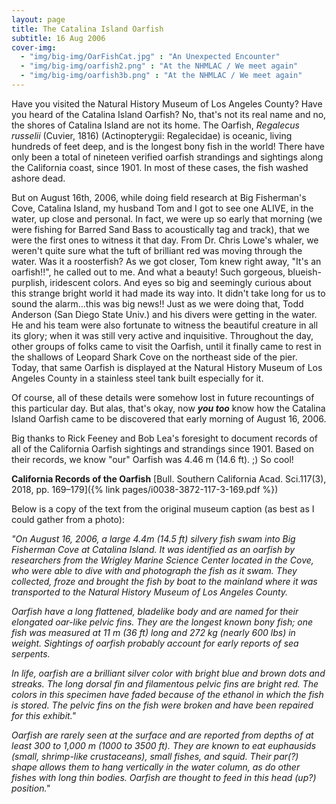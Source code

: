 ```yaml
---
layout: page
title: The Catalina Island Oarfish
subtitle: 16 Aug 2006
cover-img: 
  - "img/big-img/OarFishCat.jpg" : "An Unexpected Encounter"
  - "img/big-img/oarfish2.png" : "At the NHMLAC / We meet again"
  - "img/big-img/oarfish3b.png" : "At the NHMLAC / We meet again"
---
```

Have you visited the Natural History Museum of Los Angeles County? Have you heard of the Catalina Island Oarfish? No, that's not its real name and no, the shores of Catalina Island are not its home. The Oarfish, _Regalecus russelii_ (Cuvier, 1816) (Actinopterygii: Regalecidae) is oceanic, living hundreds of feet deep, and is the longest bony fish in the world! There have only been a total of nineteen verified oarfish strandings and sightings along the California coast, since 1901. In most of these cases, the fish washed ashore dead. 

But on August 16th, 2006, while doing field research at Big Fisherman's Cove, Catalina Island, my husband Tom and I got to see one ALIVE, in the water, up close and personal. In fact, we were up so early that morning (we were fishing for Barred Sand Bass to acoustically tag and track), that we were the first ones to witness it that day. From Dr. Chris Lowe's whaler, we weren't quite sure what the tuft of brilliant red was moving through the water. Was it a roosterfish? As we got closer, Tom knew right away, "It's an oarfish!!", he called out to me. And what a beauty! Such gorgeous, blueish-purplish, iridescent colors. And eyes so big and seemingly curious about this strange bright world it had made its way into. It didn't take long for us to sound the alarm...this was big news!! Just as we were doing that, Todd Anderson (San Diego State Univ.) and his divers were getting in the water. He and his team were also fortunate to witness the beautiful creature in all its glory; when it was still very active and inquisitive. Throughout the day, other groups of folks came to visit the Oarfish, until it finally came to rest in the shallows of Leopard Shark Cove on the northeast side of the pier. Today, that same Oarfish is displayed at the Natural History Museum of Los Angeles County in a stainless steel tank built especially for it. 

Of course, all of these details were somehow lost in future recountings of this particular day. But alas, that's okay, now _**you too**_ know how the Catalina Island Oarfish came to be discovered that early morning of August 16, 2006.



Big thanks to Rick Feeney and Bob Lea's foresight to document records of all of the California Oarfish sightings and strandings since 1901. Based on their records, we know "our" Oarfish was 4.46 m (14.6 ft). ;) So cool!

**California Records of the Oarfish** [Bull. Southern California Acad. Sci.117(3), 2018, pp. 169–179]({% link pages/i0038-3872-117-3-169.pdf %}) 

Below is a copy of the text from the original museum caption (as best as I could gather from a photo):

_"On August 16, 2006, a large 4.4m (14.5 ft) silvery fish swam into Big Fisherman Cove at Catalina Island. It was identified as an oarfish by researchers from the Wrigley Marine Science Center located in the Cove, who were able to dive with and photograph the fish as it swam. They collected, froze and brought the fish by boat to the mainland where it was transported to the Natural History Museum of Los Angeles County._

_Oarfish have a long flattened, bladelike body and are named for their elongated oar-like pelvic fins. They are the longest known bony fish; one fish was measured at 11 m (36 ft) long and 272 kg (nearly 600 lbs) in weight. Sightings of oarfish probably account for early reports of sea serpents._

_In life, oarfish are a brilliant silver color with bright blue and brown dots and streaks. The long dorsal fin and filamentous pelvic fins are bright red. The colors in this specimen have faded because of the ethanol in which the fish is stored. The pelvic fins on the fish were broken and have been repaired for this exhibit."_

_Oarfish are rarely seen at the surface and are reported from depths of at least 300 to 1,000 m (1000 to 3500 ft). They are known to eat euphausids (small, shrimp-like crustaceans), small fishes, and squid. Their par(?) shape allows them to hang vertically in the water column, as do other fishes with long thin bodies. Oarfish are thought to feed in this head (up?) position."_
